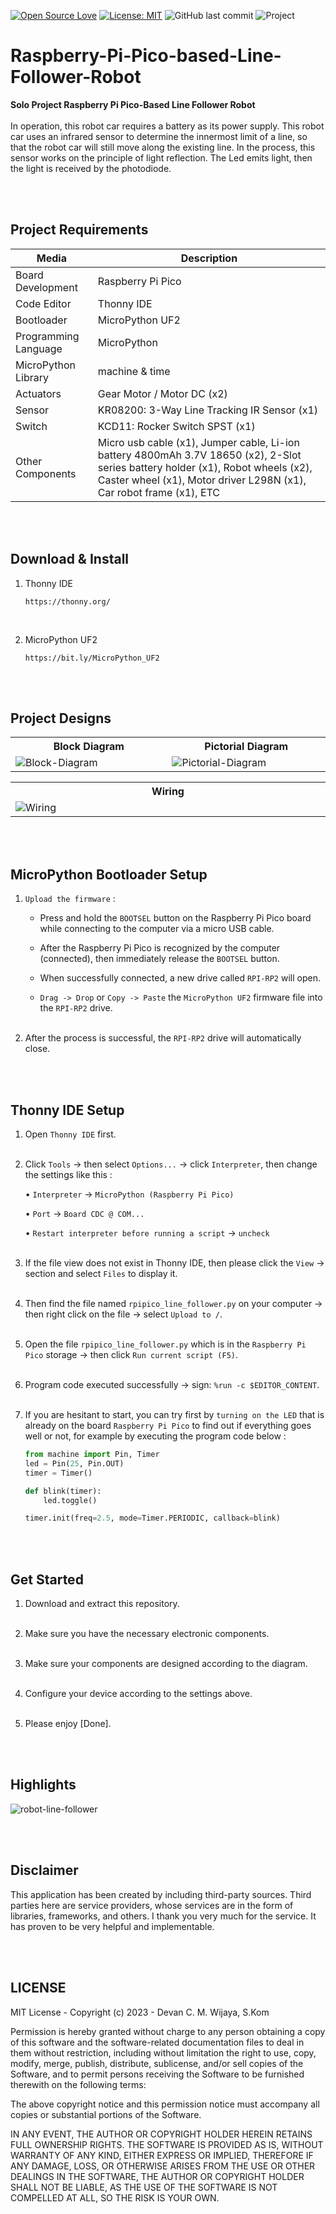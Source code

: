 [![Open Source Love](https://badges.frapsoft.com/os/v1/open-source.svg?style=flat)](https://github.com/ellerbrock/open-source-badges/)
[![License: MIT](https://img.shields.io/badge/License-MIT-blue.svg?logo=github&color=%23F7DF1E)](https://opensource.org/licenses/MIT)
![GitHub last commit](https://img.shields.io/github/last-commit/devancakra/Smart-Green-House-Berbasis-IoT-Mobile-Apps)
![Project](https://img.shields.io/badge/Project-Raspberry%20Pi%20Pico-light.svg?style=flat&logo=raspberrypi&logoColor=white&color=%23F7DF1E)

# Raspberry-Pi-Pico-based-Line-Follower-Robot
<strong>Solo Project Raspberry Pi Pico-Based Line Follower Robot</strong><br><br>
In operation, this robot car requires a battery as its power supply. This robot car uses an infrared sensor to determine the innermost limit of a line, so that the robot car will still move along the existing line. In the process, this sensor works on the principle of light reflection. The Led emits light, then the light is received by the photodiode.

<br><br>

## Project Requirements
| Media | Description |
| --- | --- |
| Board Development | Raspberry Pi Pico |
| Code Editor | Thonny IDE |
| Bootloader | MicroPython UF2 |
| Programming Language | MicroPython |
| MicroPython Library | machine & time |
| Actuators | Gear Motor / Motor DC (x2) |
| Sensor | KR08200: 3-Way Line Tracking IR Sensor (x1) |
| Switch | KCD11: Rocker Switch SPST (x1) |
| Other Components | Micro usb cable (x1), Jumper cable, Li-ion battery 4800mAh 3.7V 18650 (x2), 2-Slot series battery holder (x1), Robot wheels (x2), Caster wheel (x1), Motor driver L298N (x1), Car robot frame (x1), ETC |

<br><br>

## Download & Install
1. Thonny IDE

   ```
   https://thonny.org/
   ```
<br>

2. MicroPython UF2

   ```
   https://bit.ly/MicroPython_UF2
   ```
   
<br><br>

## Project Designs
<table>
<tr>
<th width="420">Block Diagram</th>
<th width="420">Pictorial Diagram</th>
</tr>
<tr>
<td><img src="https://github.com/devancakra/Raspberry-Pi-Pico-based-Line-Follower-Robot/assets/54527592/2d13dd05-7f81-45cb-9e72-9e8d3ff9a8ef" alt="Block-Diagram"></td>
<td><img src="https://github.com/devancakra/Raspberry-Pi-Pico-based-Line-Follower-Robot/assets/54527592/29b2dd61-9e0d-4da7-895b-06c721989266" alt="Pictorial-Diagram"></td>
</tr>
</table>
<table>
<tr>
<th width="840">Wiring</th>
</tr>
<tr>
<td><img src="https://github.com/devancakra/Raspberry-Pi-Pico-based-Line-Follower-Robot/assets/54527592/5d27a3c4-7fb3-4b84-9e4c-d6e0a03b707b" alt="Wiring"></td>
</tr>
</table>

<br><br>

## MicroPython Bootloader Setup
1. ``` Upload the firmware ``` :

   - Press and hold the ``` BOOTSEL ``` button on the Raspberry Pi Pico board while connecting to the computer via a micro USB cable.

   - After the Raspberry Pi Pico is recognized by the computer (connected), then immediately release the ``` BOOTSEL ``` button.
   
   - When successfully connected, a new drive called ``` RPI-RP2 ``` will open.
   
   - ``` Drag -> Drop ``` or ``` Copy -> Paste ``` the ``` MicroPython UF2 ``` firmware file into the ``` RPI-RP2 ``` drive.<br><br>

2. After the process is successful, the ``` RPI-RP2 ``` drive will automatically close.

<br><br>

## Thonny IDE Setup
1. Open ``` Thonny IDE ``` first.<br><br>

2. Click ``` Tools ``` -> then select ``` Options... ``` -> click ``` Interpreter ```, then change the settings like this :

   • ``` Interpreter ``` -> ``` MicroPython (Raspberry Pi Pico) ```

   • ``` Port ``` -> ``` Board CDC @ COM... ```

   • ``` Restart interpreter before running a script ``` -> ``` uncheck ```<br><br>

3. If the file view does not exist in Thonny IDE, then please click the ``` View ``` -> section and select ``` Files ``` to display it.<br><br>

4. Then find the file named ``` rpipico_line_follower.py ``` on your computer -> then right click on the file -> select ``` Upload to / ```.<br><br>

5. Open the file ``` rpipico_line_follower.py ``` which is in the ``` Raspberry Pi Pico ``` storage -> then click ``` Run current script (F5) ```.<br><br>

6. Program code executed successfully -> sign: ``` %run -c $EDITOR_CONTENT ```.<br><br>

7. If you are hesitant to start, you can try first by ``` turning on the LED ``` that is already on the board ``` Raspberry Pi Pico ``` to find out if everything goes well or not, for example by executing the program code below :
   
   ```python
   from machine import Pin, Timer
   led = Pin(25, Pin.OUT)
   timer = Timer()
   
   def blink(timer):
       led.toggle()
   
   timer.init(freq=2.5, mode=Timer.PERIODIC, callback=blink)
   ```

<br><br>

## Get Started
1. Download and extract this repository.<br><br>
   
2. Make sure you have the necessary electronic components.<br><br>
   
3. Make sure your components are designed according to the diagram.<br><br>
   
4. Configure your device according to the settings above.<br><br>

5. Please enjoy [Done].

<br><br>

## Highlights
<img src="https://github.com/devancakra/Raspberry-Pi-Pico-based-Line-Follower-Robot/assets/54527592/684c7c48-d779-46ba-8813-821667959d09" alt="robot-line-follower">

<br><br>

## Disclaimer
This application has been created by including third-party sources. Third parties here are service providers, whose services are in the form of libraries, frameworks, and others. I thank you very much for the service. It has proven to be very helpful and implementable.

<br><br>

## LICENSE
MIT License - Copyright (c) 2023 - Devan C. M. Wijaya, S.Kom

Permission is hereby granted without charge to any person obtaining a copy of this software and the software-related documentation files to deal in them without restriction, including without limitation the right to use, copy, modify, merge, publish, distribute, sublicense, and/or sell copies of the Software, and to permit persons receiving the Software to be furnished therewith on the following terms:

The above copyright notice and this permission notice must accompany all copies or substantial portions of the Software.

IN ANY EVENT, THE AUTHOR OR COPYRIGHT HOLDER HEREIN RETAINS FULL OWNERSHIP RIGHTS. THE SOFTWARE IS PROVIDED AS IS, WITHOUT WARRANTY OF ANY KIND, EITHER EXPRESS OR IMPLIED, THEREFORE IF ANY DAMAGE, LOSS, OR OTHERWISE ARISES FROM THE USE OR OTHER DEALINGS IN THE SOFTWARE, THE AUTHOR OR COPYRIGHT HOLDER SHALL NOT BE LIABLE, AS THE USE OF THE SOFTWARE IS NOT COMPELLED AT ALL, SO THE RISK IS YOUR OWN.
